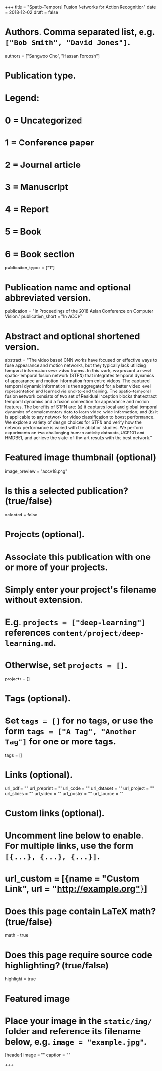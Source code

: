 +++
title = "Spatio-Temporal Fusion Networks for Action Recognition"
date = 2018-12-02
draft = false

# Authors. Comma separated list, e.g. `["Bob Smith", "David Jones"]`.
authors = ["Sangwoo Cho", "Hassan Foroosh"]

# Publication type.
# Legend:
# 0 = Uncategorized
# 1 = Conference paper
# 2 = Journal article
# 3 = Manuscript
# 4 = Report
# 5 = Book
# 6 = Book section
publication_types = ["1"]

# Publication name and optional abbreviated version.
publication = "In Proceedings of the 2018 Asian Conference on Computer Vision."
publication_short = "In *ACCV*"

# Abstract and optional shortened version.
abstract = "The video based CNN works have focused on effective ways to fuse appearance and motion networks, but they typically lack utilizing temporal information over video frames. In this work, we present a novel spatio-temporal fusion network (STFN) that integrates temporal dynamics of appearance and motion information from entire videos. The captured temporal dynamic information is then aggregated for a better video level representation and learned via end-to-end training. The spatio-temporal fusion network consists of two set of Residual Inception blocks that extract temporal dynamics and a fusion connection for appearance and motion features. The benefits of STFN are: (a) it captures local and global temporal dynamics of complementary data to learn video-wide information; and (b) it is applicable to any network for video classification to boost performance. We explore a variety of design choices for STFN and verify how the network performance is varied with the ablation studies. We perform experiments on two challenging human activity datasets, UCF101 and HMDB51, and achieve the state-of-the-art results with the best network."

# Featured image thumbnail (optional)
image_preview = "accv18.png"

# Is this a selected publication? (true/false)
selected = false

# Projects (optional).
#   Associate this publication with one or more of your projects.
#   Simply enter your project's filename without extension.
#   E.g. `projects = ["deep-learning"]` references `content/project/deep-learning.md`.
#   Otherwise, set `projects = []`.
projects = []

# Tags (optional).
#   Set `tags = []` for no tags, or use the form `tags = ["A Tag", "Another Tag"]` for one or more tags.
tags = []

# Links (optional).
url_pdf = ""
url_preprint = ""
url_code = ""
url_dataset = ""
url_project = ""
url_slides = ""
url_video = ""
url_poster = ""
url_source = ""

# Custom links (optional).
#   Uncomment line below to enable. For multiple links, use the form `[{...}, {...}, {...}]`.
# url_custom = [{name = "Custom Link", url = "http://example.org"}]

# Does this page contain LaTeX math? (true/false)
math = true

# Does this page require source code highlighting? (true/false)
highlight = true

# Featured image
# Place your image in the `static/img/` folder and reference its filename below, e.g. `image = "example.jpg"`.
[header]
image = ""
caption = ""

+++

